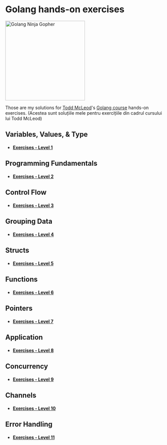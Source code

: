 # Golang hands-on exercises
<img src="https://juststickers.in/wp-content/uploads/2019/01/gopher-ninja.png" alt="Golang Ninja Gopher" width="250"/>

Those are my solutions for [Todd McLeod](https://twitter.com/todd_mcleod?lang=bg)'s [Golang course](https://www.udemy.com/course/learn-how-to-code/) hands-on exercises.
(Acestea sunt soluțiile mele pentru exercițiile din cadrul cursului lui Todd McLeod)


## Variables, Values, & Type
* #### [Exercises - Level 1](https://github.com/sandu-dahnovici/gocourse/tree/main/Exercises%20-%20Ninja%20Level%201) 

## Programming Fundamentals
* #### [Exercises - Level 2](https://github.com/sandu-dahnovici/gocourse/tree/main/Exercises%20-%20Ninja%20Level%202)
## Control Flow
* ####  [Exercises - Level 3](https://github.com/sandu-dahnovici/gocourse/tree/main/Exercises%20-%20Ninja%20Level%203)
## Grouping Data
* ####  [Exercises - Level 4](https://github.com/sandu-dahnovici/gocourse/tree/main/Exercises%20-%20Ninja%20Level%204)
## Structs
* ####  [Exercises - Level 5](https://github.com/sandu-dahnovici/gocourse/tree/main/Exercises%20-%20Ninja%20Level%205)
## Functions
* ####  [Exercises - Level 6](https://github.com/sandu-dahnovici/gocourse/tree/main/Exercises%20-%20Ninja%20Level%206)
## Pointers
* ####  [Exercises - Level 7](https://github.com/sandu-dahnovici/gocourse/tree/main/Exercises%20-%20Ninja%20Level%207)
## Application
* ####  [Exercises - Level 8](https://github.com/sandu-dahnovici/gocourse/tree/main/Exercises%20-%20Ninja%20Level%208)
## Concurrency
* #### [Exercises - Level 9](https://github.com/sandu-dahnovici/gocourse/tree/main/Exercises%20-%20Ninja%20Level%209)
## Channels
* #### [Exercises - Level 10](https://github.com/sandu-dahnovici/gocourse/tree/main/Exercises%20-%20Ninja%20Level%2010)
## Error Handling
* #### [Exercises - Level 11](https://github.com/sandu-dahnovici/gocourse/tree/main/Exercises%20-%20Ninja%20Level%2011)
